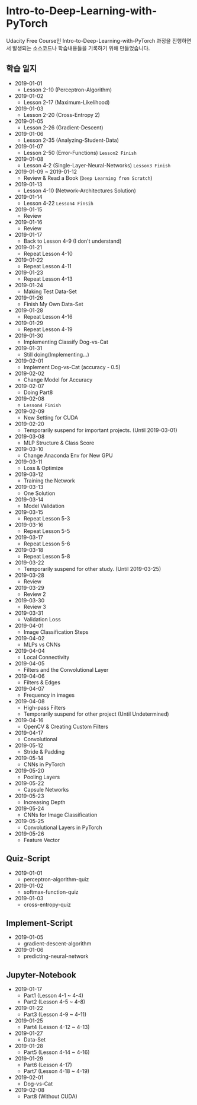 # Intro-to-Deep-Learning-with-PyTorch
Udacity Free Course인 Intro-to-Deep-Learning-with-PyTorch 과정을 진행하면서 발생되는 소스코드나 학습내용들을 기록하기 위해 만들었습니다.

## 학습 일지

* 2019-01-01
    * Lesson 2-10 (Perceptron-Algorithm)
* 2019-01-02
    * Lesson 2-17 (Maximum-Likelihood)
* 2019-01-03
    * Lesson 2-20 (Cross-Entropy 2)
* 2019-01-05
    * Lesson 2-26 (Gradient-Descent)
* 2019-01-06
    * Lesson 2-35 (Analyzing-Student-Data)
* 2019-01-07
    * Lesson 2-50 (Error-Functions) `Lesson2 Finish`
* 2019-01-08
    * Lesson 4-2 (Single-Layer-Neural-Networks) `Lesson3 Finish`
* 2019-01-09 ~ 2019-01-12
    * Review & Read a Book (`Deep Learning from Scratch`)
* 2019-01-13
    * Lesson 4-10 (Network-Architectures Solution)
* 2019-01-14
    * Lesson 4-22 `Lesson4 Finsih`
* 2019-01-15
    * Review
* 2019-01-16
    * Review
* 2019-01-17
    * Back to Lesson 4-9 (I don't understand)
* 2019-01-21
    * Repeat Lesson 4-10
* 2019-01-22
    * Repeat Lesson 4-11
* 2019-01-23
    * Repeat Lesson 4-13
* 2019-01-24
    * Making Test Data-Set
* 2019-01-26
    * Finish My Own Data-Set
* 2019-01-28
    * Repeat Lesson 4-16
* 2019-01-29
    * Repeat Lesson 4-19
* 2019-01-30
    * Implementing Classify Dog-vs-Cat
* 2019-01-31
    * Still doing(Implementing...)
* 2019-02-01
    * Implement Dog-vs-Cat (accuracy - 0.5)
* 2019-02-02
    * Change Model for Accuracy
* 2019-02-07
    * Doing Part8
* 2019-02-08
    * `Lesson4 Finish`
* 2019-02-09
    * New Setting for CUDA
* 2019-02-20
    * Temporarily suspend for important projects. (Until 2019-03-01)
* 2019-03-08
    * MLP Structure & Class Score
* 2019-03-10
    * Change Anaconda Env for New GPU
* 2019-03-11
    * Loss & Optimize
* 2019-03-12
    * Training the Network
* 2019-03-13
    * One Solution
* 2019-03-14
    * Model Validation
* 2019-03-15
    * Repeat Lesson 5-3
* 2019-03-16
    * Repeat Lesson 5-5
* 2019-03-17
    * Repeat Lesson 5-6
* 2019-03-18
    * Repeat Lesson 5-8
* 2019-03-22
    * Temporarily suspend for other study. (Until 2019-03-25)
* 2019-03-28
    * Review
* 2019-03-29
    * Review 2
* 2019-03-30
    * Review 3
* 2019-03-31
    * Validation Loss
* 2019-04-01
    * Image Classification Steps
* 2019-04-02
    * MLPs vs CNNs
* 2019-04-04
    * Local Connectivity
* 2019-04-05
    * Filters and the Convolutional Layer
* 2019-04-06
    * Filters & Edges
* 2019-04-07
    * Frequency in images
* 2019-04-08
    * High-pass Filters
    * Temporarily suspend for other project (Until Undetermined)
* 2019-04-16
    * OpenCV & Creating Custom Filters
* 2019-04-17
    * Convolutional
* 2019-05-12
    * Stride & Padding
* 2019-05-14
    * CNNs in PyTorch
* 2019-05-20
    * Pooling Layers
* 2019-05-22
    * Capsule Networks
* 2019-05-23
    * Increasing Depth
* 2019-05-24
    * CNNs for Image Classification
* 2019-05-25
    * Convolutional Layers in PyTorch
* 2019-05-26
    * Feature Vector

## Quiz-Script

* 2019-01-01
    * perceptron-algorithm-quiz
* 2019-01-02
    * softmax-function-quiz
* 2019-01-03
    * cross-entropy-quiz

## Implement-Script

* 2019-01-05
    * gradient-descent-algorithm
* 2019-01-06
    * predicting-neural-network

## Jupyter-Notebook
- 2019-01-17
    * Part1 (Lesson 4-1 ~ 4-4)
    * Part2 (Lesson 4-5 ~ 4-8)
- 2019-01-22
    * Part3 (Lesson 4-9 ~ 4-11)
- 2019-01-25
    * Part4 (Lesson 4-12 ~ 4-13)
- 2019-01-27
    * Data-Set
- 2019-01-28
    * Part5 (Lesson 4-14 ~ 4-16)
- 2019-01-29
    * Part6 (Lesson 4-17)
    * Part7 (Lesson 4-18 ~ 4-19)
- 2019-02-01
    * Dog-vs-Cat
- 2019-02-08
    * Part8 (Without CUDA)
